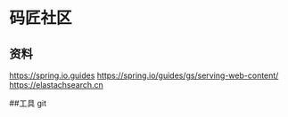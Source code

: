 # 码匠社区
## 资料
https://spring.io.guides
https://spring.io/guides/gs/serving-web-content/
https://elastachsearch.cn

##工具
git 